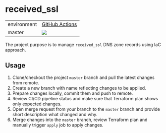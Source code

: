 # received_ssl
<table>
   <tr>
      <td>environment</td>
      <td><a href="https://github.com/HumeniukDenys/receive_ssl/blob/main/.github/workflows/terraform.yml">GitHub Actions</a></td>
   </tr>
   <tr>
      <td>master</td>
      <td><a href="https://github.com/HumeniukDenys/receive_ssl/actions?query=workflow%3Apipeline"><img src="https://github.com/HumeniukDenys/receive_ssl/actions/workflows/terraform.yml/badge.svg?branch=master" /></a></td>
   </tr>
</table>

The project purpose is to manage `received_ssl` DNS zone records using IaC
approach.

## Usage

1. Clone/checkout the project `master` branch and pull the latest changes from
remote.
2. Create a new branch with name reflecting changes to be applied.
3. Prepare changes locally, commit them and push to remote.
4. Review CI/CD pipeline status and make sure that Terraform plan shows only
expected changes.
5. Open merge request from your branch to the `master` branch and provide short
description what changed and why.
6. Merge changes into the `master` branch, review Terraform plan and manually
trigger `apply` job to apply changes.
